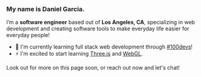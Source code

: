 ### My name is Daniel Garcia.
I’m a **software engineer** based out of **Los Angeles, CA**, specializing in web development and creating software tools to make everyday life easier for everyday people!

- 🌱 I'm currently learning full stack web development through [#100devs](https://leonnoel.com/100devs/)! 
- ⚡ I'm excited to start learning [Three.js](https://threejs.org/) and [WebGL](https://get.webgl.org/).

Look out for more on this page soon, or reach out now and let's chat!

<!--
**danvgar/danvgar** is a ✨ _special_ ✨ repository because its `README.md` (this file) appears on your GitHub profile.

Here are some ideas to get you started:

- 🔭 I’m currently working on ...
- 🌱 I’m currently learning ...
- 👯 I’m looking to collaborate on ...
- 🤔 I’m looking for help with ...
- 💬 Ask me about ...
- 📫 How to reach me: ...
- 😄 Pronouns: ...
- ⚡ Fun fact: ...
-->
